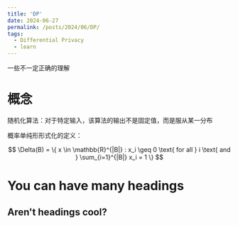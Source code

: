 ```yaml
---
title: 'DP'
date: 2024-06-27
permalink: /posts/2024/06/DP/
tags:
  - Differential Privacy
  - learn
---
```




一些不一定正确的理解

概念
======
随机化算法：对于特定输入，该算法的输出不是固定值，而是服从某一分布

概率单纯形形式化的定义：

$$
\Delta(B) = \{ x \in \mathbb{R}^{|B|} : x_i \geq 0 \text{ for all } i \text{ and } \sum_{i=1}^{|B|} x_i = 1 \}
$$


You can have many headings
======

Aren't headings cool?
------
